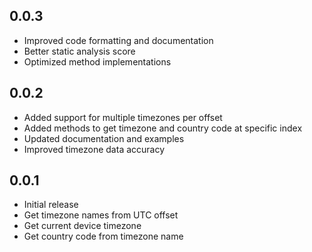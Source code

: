 ## 0.0.3

* Improved code formatting and documentation
* Better static analysis score
* Optimized method implementations

## 0.0.2

* Added support for multiple timezones per offset
* Added methods to get timezone and country code at specific index
* Updated documentation and examples
* Improved timezone data accuracy

## 0.0.1

* Initial release
* Get timezone names from UTC offset
* Get current device timezone
* Get country code from timezone name
